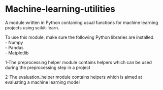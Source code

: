 # Machine-learning-utilities

A module written in Python containing usual functions for machine learning projects using scikit-learn.

To use this module, make sure the following Python libraries are installed:
    <br> - Numpy
    <br> - Pandas
    <br> - Matplotlib

1-The preprocessing helper module contains helpers which can be used during the preprocessing step in a project  
   
2-The evaluation_helper module contains helpers which is aimed at evaluating a machine learning model
